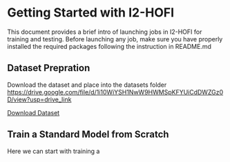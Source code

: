 # Getting Started with I2-HOFI
This document provides a brief intro of launching jobs in I2-HOFI for training and testing. Before launching any job, make sure you have properly installed the required packages following the instruction in README.md

## Dataset Prepration
Download the dataset and place into the datasets folder
https://drive.google.com/file/d/1i10WiYSH1NwW9HWMSpKFYUiCdDWZGz0D/view?usp=drive_link

[Download Dataset](https://drive.google.com/uc?export=download&id=1i10WiYSH1NwW9HWMSpKFYUiCdDWZGz0D)


## Train a Standard Model from Scratch
Here we can start with training a 
